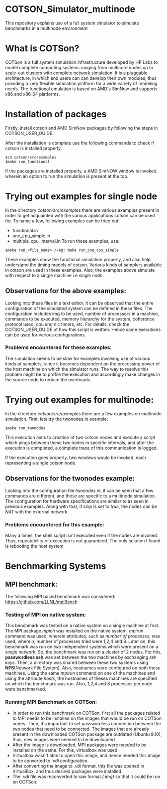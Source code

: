 # COTSON_Simulator_multinode
This repository explains use of a full system simulator to simulate benchmarks in a multinode environment

# What is COTSon?

COTSon is a full system simulation infrastructure developed by HP Labs to model complete computing systems ranging from multicore nodes up to scale-out clusters with complete network simulation. It is a pluggable architecture, in which end users can can develop their own modules, thus providing a very flexible simulation platform for a wide variety of modeling needs. The functional emulation is based on AMD's SimNow and supports x86 and x86_64 platforms.

# Installation of packages

Firstly, install cotson and AMD SimNow packages by following the steps in COTSON_USER_GUIDE.

After the installation is complete use the following commands to check if cotson is installed properly:
```
$cd cotson/src/examples
$make run_functional
```

If the packages are installed properly, a AMD SimNOW window is invoked, wherein an option to run the simulation is present at the top.

# Trying out examples for single node

In the directory *cotson/src/examples* there are various examples present in order to get acquainted with the various applications cotson can be used for.
To name a few, following examples can be tried out:
- functional.in
- one_cpu_simple.in
- multiple_cpu_interval.in
To run these examples, use:
```
$make run_<file_name> //eg: make run_one_cpu_simple
```
These examples show the functional simulation properly, and also help understand the timing models of cotson. Various kinds of samplers available in cotson are used in these examples.
Also, the examples above simulate with respect to a single machine i.e *single node*. 

## Observations for the above examples:
Looking into these files in a text editor, it can be observed that the entire configuration of the simulated system can be defined in these files. The configuration includes img to be used, number of processors in a machine, commands to be executed, memory hierarchy for the system, coherence protocol used, cpu and nic timers, etc. For details, check the COTSON_USER_GUIDE of how this script is written. Hence same executions can be used for various configurations.

### Problems encountered for these examples:
The simulation seems to be slow for examples involving use of various kinds of samplers, since it becomes dependent on the processing power of the host machine on which the simulator runs. The way to resolve this problem might be to profile the execution and accordingly make changes in the source code to reduce the overheads.

# Trying out examples for multinode:
In the directory *cotson/src/examples* there are a few examples on multinode simulation.
First, lets try the twonodes.in example:
```
$make run_twonodes
```
This execution aims to creation of two cotson nodes and execute a script which pings between these two nodes in specific intervals, and after the execution is completed, a complete trace of this communication is logged.

If the execution goes properly, two windows would be invoked, each representing a single cotson node.

## Observations for the twonodes example:
Looking into the configuration file *twonodes.in*, it can be seen that a few commands are different, and those are specific to a multinode simulation. The configuration for hardware specifications are similar to as seen in previous examples. Along with that, if *slirp* is set to *true*, the nodes can be *NAT* with the external network.

### Problems encountered for this example:
Many a times, the shell script isn't executed even if the nodes are invoked. Thus, repeatability of execution is not guaranteed. The only solution I found is rebooting the host system.

# Benchmarking Systems

## MPI benchmark:
The following MPI based benchmark was considered:
https://github.com/LLNL/mpiBench

### Testing of MPI on native system:
This benchmark was tested on a native system on a single machine at first. The MPI package *mpich* was installed on the native system. *mpirun* command was used, wherein attributes, such as *number of processes*, was used, wherein, number of processes tried were 1,2,4 and 8. 
Later on, this benchmark was run on two independent systems which were present on a single network. So, the benchmark was run on a cluster of 2 nodes. For this, **passwordless ssh** was set between the two machines by exchanging *ssh keys*. Then, a directory was shared between these two systems using **NFS**(Network File System). Also, hostnames were configured on both these machines.
Using the same *mpirun* command on one of the machines and using the attribute *hosts*, the hostnames of theses machines are specified on which the benchmark was run. Also, 1,2,4 and 8 processes per node were benchmarked.

### Running MPI Benchmark on COTSon:
- In order to run this benchmark on COTSon, first all the packages related to MPI needs to be installed on the images that would be run on COTSon nodes. Then, it's important to set passwordless connection between the two nodes that need to be connected. The images that are already present in the downloaded COTSon package are outdated (Ubuntu 9.10), thus, new images were needed to be downloaded.
- After the image is downloaded, MPI packages were needed to be installed on the same. For this, virtualbox was used.
- Virtualbox wasn't able to open this image, and hence needed this image to be converted to *.vdi* configuration.
- After converting the image to *.vdi* format, this file was opened in VirtualBox, and thus desired packages were installed.
- The *.vdi* file was reconverted to raw format *(.img)* so that it could be run on COTSon.
